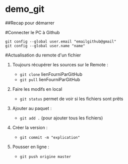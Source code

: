 # demo_git
##Recap pour démarrer

#Connecter le PC à Github
```
git config --global user.email "emailgithub@gmail"
git config --global user.name "name"
```
#Actualisation du remote d'un fichier

1. Toujours récupérer les sources sur le Remote  :
   - `git clone` lienFourniParGitHub 
   - `git pull` lienFourniParGitHub 
   
2. Faire les modifs en local
   - `git status` permet de voir si les fichiers sont prêts
   
3. Ajouter au paquet : 
   - `git add .` (pour ajouter tous les fichiers)
   
4. Créer la version : 
   - `git commit -m "explication"`
   
5. Pousser en ligne :
   - `git push origine master`
   

